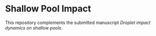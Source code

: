 # Shallow Pool Impact

This repository complements the submitted manuscript *Droplet impact dynamics on shallow pools*.
